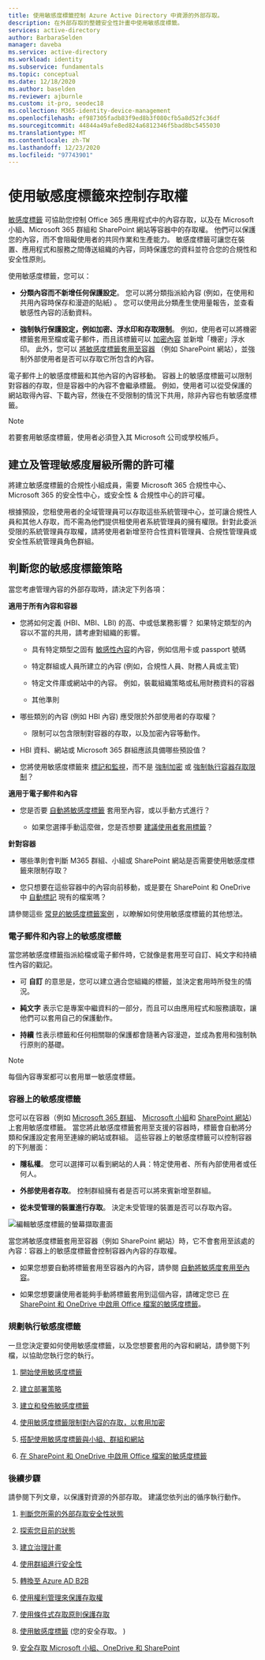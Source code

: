 ```yaml
---
title: 使用敏感度標籤控制 Azure Active Directory 中資源的外部存取。
description: 在外部存取的整體安全性計畫中使用敏感度標籤。
services: active-directory
author: BarbaraSelden
manager: daveba
ms.service: active-directory
ms.workload: identity
ms.subservice: fundamentals
ms.topic: conceptual
ms.date: 12/18/2020
ms.author: baselden
ms.reviewer: ajburnle
ms.custom: it-pro, seodec18
ms.collection: M365-identity-device-management
ms.openlocfilehash: ef987305fadb83f9ed8b3f080cfb5a8d52fc36df
ms.sourcegitcommit: 44844a49afe8ed824a6812346f5bad8bc5455030
ms.translationtype: MT
ms.contentlocale: zh-TW
ms.lasthandoff: 12/23/2020
ms.locfileid: "97743901"
---
```

# <a name="control-access-with-sensitivity-labels"></a>使用敏感度標籤來控制存取權 

[敏感度標籤](https://docs.microsoft.com/microsoft-365/compliance/sensitivity-labels?view=o365-worldwide) 可協助您控制 Office 365 應用程式中的內容存取，以及在 Microsoft 小組、Microsoft 365 群組和 SharePoint 網站等容器中的存取權。 他們可以保護您的內容，而不會阻礙使用者的共同作業和生產能力。 敏感度標籤可讓您在裝置、應用程式和服務之間傳送組織的內容，同時保護您的資料並符合您的合規性和安全性原則。 

使用敏感度標籤，您可以：

* **分類內容而不新增任何保護設定**。 您可以將分類指派給內容 (例如，在使用和共用內容時保存和漫遊的貼紙) 。 您可以使用此分類產生使用量報告，並查看敏感性內容的活動資料。

* **強制執行保護設定，例如加密、浮水印和存取限制**。 例如，使用者可以將機密標籤套用至檔或電子郵件，而且該標籤可以 [加密內容](https://docs.microsoft.com/microsoft-365/compliance/encryption-sensitivity-labels?view=o365-worldwide) 並新增「機密」浮水印。 此外，您可以 [將敏感度標籤套用至容器](https://docs.microsoft.com/microsoft-365/compliance/sensitivity-labels-teams-groups-sites?view=o365-worldwide) （例如 SharePoint 網站），並強制外部使用者是否可以存取它所包含的內容。

電子郵件上的敏感度標籤和其他內容的內容移動。 容器上的敏感度標籤可以限制對容器的存取，但是容器中的內容不會繼承標籤。 例如，使用者可以從受保護的網站取得內容、下載內容，然後在不受限制的情況下共用，除非內容也有敏感度標籤。

 >[!NOTE]
>若要套用敏感度標籤，使用者必須登入其 Microsoft 公司或學校帳戶。 

 
## <a name="permissions-necessary-to-create-and-manage-sensitivity-levels"></a>建立及管理敏感度層級所需的許可權

將建立敏感度標籤的合規性小組成員，需要 Microsoft 365 合規性中心、Microsoft 365 的安全性中心，或安全性 & 合規性中心的許可權。

根據預設，您租使用者的全域管理員可以存取這些系統管理中心，並可讓合規性人員和其他人存取，而不需為他們提供租使用者系統管理員的擁有權限。針對此委派受限的系統管理員存取權，請將使用者新增至符合性資料管理員、合規性管理員或安全性系統管理員角色群組。

 

## <a name="determine-your-sensitivity-label-strategy"></a>判斷您的敏感度標籤策略

當您考慮管理內容的外部存取時，請決定下列各項：

**適用于所有內容和容器**

* 您將如何定義 (HBI、MBI、LBI) 的高、中或低業務影響？ 如果特定類型的內容以不當的共用，請考慮對組織的影響。

   * 具有特定類型之固有 [敏感性內容](https://docs.microsoft.com/microsoft-365/compliance/apply-sensitivity-label-automatically?view=o365-worldwide)的內容，例如信用卡或 passport 號碼

   * 特定群組或人員所建立的內容 (例如，合規性人員、財務人員或主管) 

   * 特定文件庫或網站中的內容。 例如，裝載組織策略或私用財務資料的容器

   * 其他準則

* 哪些類別的內容 (例如 HBI 內容) 應受限於外部使用者的存取權？

   * 限制可以包含限制對容器的存取，以及加密內容等動作。

* HBI 資料、網站或 Microsoft 365 群組應該具備哪些預設值？

* 您將使用敏感度標籤來 [標記和監視](https://docs.microsoft.com/microsoft-365/compliance/label-analytics?view=o365-worldwide)，而不是 [強制加密](https://docs.microsoft.com/microsoft-365/compliance/encryption-sensitivity-labels?view=o365-worldwide) 或 [強制執行容器存取限制](https://docs.microsoft.com/microsoft-365/compliance/sensitivity-labels-teams-groups-sites?view=o365-worldwide)？

**適用于電子郵件和內容**

* 您是否要 [自動將敏感度標籤](https://docs.microsoft.com/microsoft-365/compliance/apply-sensitivity-label-automatically?view=o365-worldwide) 套用至內容，或以手動方式進行？

   * 如果您選擇手動這麼做，您是否想要 [建議使用者套用標籤](https://docs.microsoft.com/microsoft-365/compliance/apply-sensitivity-label-automatically?view=o365-worldwide)？

**針對容器**

* 哪些準則會判斷 M365 群組、小組或 SharePoint 網站是否需要使用敏感度標籤來限制存取？

* 您只想要在這些容器中的內容向前移動，或是要在 SharePoint 和 OneDrive 中 [自動標記](https://docs.microsoft.com/microsoft-365/compliance/apply-sensitivity-label-automatically?view=o365-worldwide) 現有的檔案嗎？

請參閱這些 [常見的敏感度標籤案例](https://docs.microsoft.com/microsoft-365/compliance/get-started-with-sensitivity-labels?view=o365-worldwide) ，以瞭解如何使用敏感度標籤的其他想法。

### <a name="sensitivity-labels-on-email-and-content"></a>電子郵件和內容上的敏感度標籤

當您將敏感度標籤指派給檔或電子郵件時，它就像是套用至可自訂、純文字和持續性內容的戳記。 

* 可 **自訂** 的意思是，您可以建立適合您組織的標籤，並決定套用時所發生的情況。

* **純文字** 表示它是專案中繼資料的一部分，而且可以由應用程式和服務讀取，讓他們可以套用自己的保護動作。

* **持續** 性表示標籤和任何相關聯的保護都會隨著內容漫遊，並成為套用和強制執行原則的基礎。

 

> [!NOTE]
> 每個內容專案都可以套用單一敏感度標籤。


### <a name="sensitivity-labels-on-containers"></a>容器上的敏感度標籤

您可以在容器（例如 [Microsoft 365 群組](https://docs.microsoft.com/azure/active-directory/users-groups-roles/groups-assign-sensitivity-labels)、 [Microsoft 小組](https://docs.microsoft.com/microsoft-365/compliance/sensitivity-labels-teams-groups-sites?view=o365-worldwide)和 [SharePoint 網站](https://docs.microsoft.com/microsoft-365/compliance/sensitivity-labels-teams-groups-sites?view=o365-worldwide)）上套用敏感度標籤。 當您將此敏感度標籤套用至支援的容器時，標籤會自動將分類和保護設定套用至連線的網站或群組。 這些容器上的敏感度標籤可以控制容器的下列層面：

* **隱私權**。 您可以選擇可以看到網站的人員：特定使用者、所有內部使用者或任何人。

* **外部使用者存取**。 控制群組擁有者是否可以將來賓新增至群組。

* **從未受管理的裝置進行存取**。 決定未受管理的裝置是否可以存取內容。

 

![編輯敏感度標籤的螢幕擷取畫面](media/secure-external-access/8-edit-label.png)

 

當您將敏感度標籤套用至容器（例如 SharePoint 網站）時，它不會套用至該處的內容：容器上的敏感度標籤會控制容器內內容的存取權。 

* 如果您想要自動將標籤套用至容器內的內容，請參閱 [自動將敏感度套用至內容](https://docs.microsoft.com/microsoft-365/compliance/apply-sensitivity-label-automatically?view=o365-worldwide)。

* 如果您想要讓使用者能夠手動將標籤套用到這個內容，請確定您已 [在 SharePoint 和 OneDrive 中啟用 Office 檔案的敏感度標籤](https://docs.microsoft.com/microsoft-365/compliance/sensitivity-labels-sharepoint-onedrive-files?view=o365-worldwide)。

### <a name="plan-to-implement-sensitivity-labels"></a>規劃執行敏感度標籤

一旦您決定要如何使用敏感度標籤，以及您想要套用的內容和網站，請參閱下列檔，以協助您執行您的執行。

1. [開始使用敏感度標籤](https://docs.microsoft.com/microsoft-365/compliance/get-started-with-sensitivity-labels?view=o365-worldwide)

2. [建立部署策略](https://docs.microsoft.com/microsoft-365/compliance/get-started-with-sensitivity-labels?view=o365-worldwide)

3. [建立和發佈敏感度標籤](https://docs.microsoft.com/microsoft-365/compliance/create-sensitivity-labels?view=o365-worldwide)

4. [使用敏感度標籤限制對內容的存取，以套用加密](https://docs.microsoft.com/microsoft-365/compliance/encryption-sensitivity-labels?view=o365-worldwide)

5. [搭配使用敏感度標籤與小組、群組和網站](https://docs.microsoft.com/microsoft-365/compliance/sensitivity-labels-teams-groups-sites?view=o365-worldwide)

6. [在 SharePoint 和 OneDrive 中啟用 Office 檔案的敏感度標籤](https://docs.microsoft.com/microsoft-365/compliance/sensitivity-labels-sharepoint-onedrive-files?view=o365-worldwide)

### <a name="next-steps"></a>後續步驟

請參閱下列文章，以保護對資源的外部存取。 建議您依列出的循序執行動作。

1. [判斷您所需的外部存取安全性狀態](1-secure-access-posture.md)

2. [探索您目前的狀態](2-secure-access-current-state.md)

3. [建立治理計畫](3-secure-access-plan.md)

4. [使用群組進行安全性](4-secure-access-groups.md)

5. [轉換至 Azure AD B2B](5-secure-access-b2b.md)

6. [使用權利管理來保護存取權](6-secure-access-entitlement-managment.md)

7. [使用條件式存取原則保護存取](7-secure-access-conditional-access.md)

8. [使用敏感度標籤](8-secure-access-sensitivity-labels.md) (您的安全存取。 ) 

9. [安全存取 Microsoft 小組、OneDrive 和 SharePoint](9-secure-access-teams-sharepoint.md)
